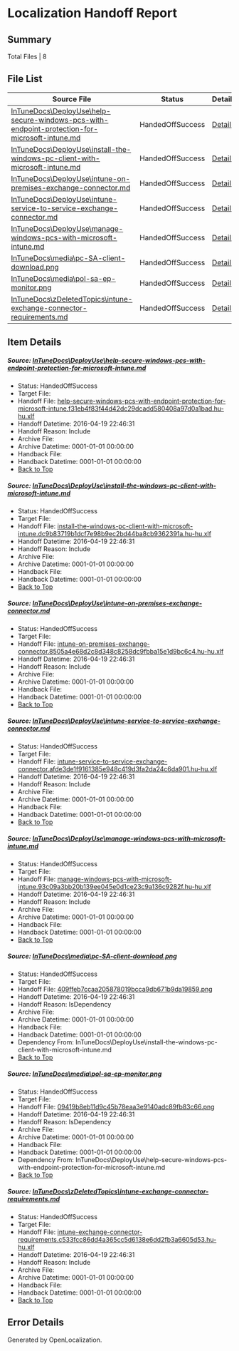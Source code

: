# <a name='report-top'></a> Localization Handoff Report

## Summary
 Total Files | 8

## File List
 Source File | Status | Details 
 ----------- | ------ | ------- 
 [InTuneDocs\DeployUse\help-secure-windows-pcs-with-endpoint-protection-for-microsoft-intune.md](https://github.com/Microsoft/IntuneDocs-pr/blob/e8de87c0ee2e2aee4f56d599b1742139f453848b/InTuneDocs/DeployUse/help-secure-windows-pcs-with-endpoint-protection-for-microsoft-intune.md) | HandedOffSuccess | [Details](#d5d8efe8949ad03dcd833567ef5fe52435e16e0061)
 [InTuneDocs\DeployUse\install-the-windows-pc-client-with-microsoft-intune.md](https://github.com/Microsoft/IntuneDocs-pr/blob/e8de87c0ee2e2aee4f56d599b1742139f453848b/InTuneDocs/DeployUse/install-the-windows-pc-client-with-microsoft-intune.md) | HandedOffSuccess | [Details](#ad8df5727333cb458fc548c4d0e3308478e115ad65)
 [InTuneDocs\DeployUse\intune-on-premises-exchange-connector.md](https://github.com/Microsoft/IntuneDocs-pr/blob/e8de87c0ee2e2aee4f56d599b1742139f453848b/InTuneDocs/DeployUse/intune-on-premises-exchange-connector.md) | HandedOffSuccess | [Details](#918243f549e2ff5a8b7d793bd718a21f0e0a85a067)
 [InTuneDocs\DeployUse\intune-service-to-service-exchange-connector.md](https://github.com/Microsoft/IntuneDocs-pr/blob/e8de87c0ee2e2aee4f56d599b1742139f453848b/InTuneDocs/DeployUse/intune-service-to-service-exchange-connector.md) | HandedOffSuccess | [Details](#90d4dbedfac3cb0bb630e390804a883f2b4d5edf68)
 [InTuneDocs\DeployUse\manage-windows-pcs-with-microsoft-intune.md](https://github.com/Microsoft/IntuneDocs-pr/blob/e8de87c0ee2e2aee4f56d599b1742139f453848b/InTuneDocs/DeployUse/manage-windows-pcs-with-microsoft-intune.md) | HandedOffSuccess | [Details](#41269f6ae5abf3916d49c623728026284f247b2a90)
 [InTuneDocs\media\pc-SA-client-download.png](https://github.com/Microsoft/IntuneDocs-pr/blob/e8de87c0ee2e2aee4f56d599b1742139f453848b/InTuneDocs/media/pc-SA-client-download.png) | HandedOffSuccess | [Details](#409ffeb7ccaa205878019bcca9db671b9da198591028)
 [InTuneDocs\media\pol-sa-ep-monitor.png](https://github.com/Microsoft/IntuneDocs-pr/blob/e8de87c0ee2e2aee4f56d599b1742139f453848b/InTuneDocs/media/pol-sa-ep-monitor.png) | HandedOffSuccess | [Details](#09419b8eb11d9c45b78eaa3e9140adc89fb83c661031)
 [InTuneDocs\zDeletedTopics\intune-exchange-connector-requirements.md](https://github.com/Microsoft/IntuneDocs-pr/blob/e8de87c0ee2e2aee4f56d599b1742139f453848b/InTuneDocs/zDeletedTopics/intune-exchange-connector-requirements.md) | HandedOffSuccess | [Details](#922dbb06e22d4b5ffb4524e5f157504077eb14e01451)

## Item Details
##### <a name='d5d8efe8949ad03dcd833567ef5fe52435e16e0061'></a> Source: [InTuneDocs\DeployUse\help-secure-windows-pcs-with-endpoint-protection-for-microsoft-intune.md](https://github.com/Microsoft/IntuneDocs-pr/blob/e8de87c0ee2e2aee4f56d599b1742139f453848b/InTuneDocs/DeployUse/help-secure-windows-pcs-with-endpoint-protection-for-microsoft-intune.md)
* Status: HandedOffSuccess
* Target File: 
* Handoff File: [help-secure-windows-pcs-with-endpoint-protection-for-microsoft-intune.f31eb4f83f44d42dc29dcadd580408a97d0a1bad.hu-hu.xlf](https://github.com/Microsoft/EM.handoff/blob/d786ffe37bffd46e47ca5ec3298595b8be85bf97/ol-handoff/Microsoft/IntuneDocs-pr.hu-hu/master/help-secure-windows-pcs-with-endpoint-protection-for-microsoft-intune.f31eb4f83f44d42dc29dcadd580408a97d0a1bad.hu-hu.xlf)
* Handoff Datetime: 2016-04-19 22:46:31
* Handoff Reason: Include
* Archive File: 
* Archive Datetime: 0001-01-01 00:00:00
* Handback File: 
* Handback Datetime: 0001-01-01 00:00:00
* [Back to Top](#report-top)

##### <a name='ad8df5727333cb458fc548c4d0e3308478e115ad65'></a> Source: [InTuneDocs\DeployUse\install-the-windows-pc-client-with-microsoft-intune.md](https://github.com/Microsoft/IntuneDocs-pr/blob/e8de87c0ee2e2aee4f56d599b1742139f453848b/InTuneDocs/DeployUse/install-the-windows-pc-client-with-microsoft-intune.md)
* Status: HandedOffSuccess
* Target File: 
* Handoff File: [install-the-windows-pc-client-with-microsoft-intune.dc9b83719b1dcf7e98b9ec2bd44ba8cb9362391a.hu-hu.xlf](https://github.com/Microsoft/EM.handoff/blob/d786ffe37bffd46e47ca5ec3298595b8be85bf97/ol-handoff/Microsoft/IntuneDocs-pr.hu-hu/master/install-the-windows-pc-client-with-microsoft-intune.dc9b83719b1dcf7e98b9ec2bd44ba8cb9362391a.hu-hu.xlf)
* Handoff Datetime: 2016-04-19 22:46:31
* Handoff Reason: Include
* Archive File: 
* Archive Datetime: 0001-01-01 00:00:00
* Handback File: 
* Handback Datetime: 0001-01-01 00:00:00
* [Back to Top](#report-top)

##### <a name='918243f549e2ff5a8b7d793bd718a21f0e0a85a067'></a> Source: [InTuneDocs\DeployUse\intune-on-premises-exchange-connector.md](https://github.com/Microsoft/IntuneDocs-pr/blob/e8de87c0ee2e2aee4f56d599b1742139f453848b/InTuneDocs/DeployUse/intune-on-premises-exchange-connector.md)
* Status: HandedOffSuccess
* Target File: 
* Handoff File: [intune-on-premises-exchange-connector.8505a4e68d2c8d348c8258dc9fbba15e1d9bc6c4.hu-hu.xlf](https://github.com/Microsoft/EM.handoff/blob/d786ffe37bffd46e47ca5ec3298595b8be85bf97/ol-handoff/Microsoft/IntuneDocs-pr.hu-hu/master/intune-on-premises-exchange-connector.8505a4e68d2c8d348c8258dc9fbba15e1d9bc6c4.hu-hu.xlf)
* Handoff Datetime: 2016-04-19 22:46:31
* Handoff Reason: Include
* Archive File: 
* Archive Datetime: 0001-01-01 00:00:00
* Handback File: 
* Handback Datetime: 0001-01-01 00:00:00
* [Back to Top](#report-top)

##### <a name='90d4dbedfac3cb0bb630e390804a883f2b4d5edf68'></a> Source: [InTuneDocs\DeployUse\intune-service-to-service-exchange-connector.md](https://github.com/Microsoft/IntuneDocs-pr/blob/e8de87c0ee2e2aee4f56d599b1742139f453848b/InTuneDocs/DeployUse/intune-service-to-service-exchange-connector.md)
* Status: HandedOffSuccess
* Target File: 
* Handoff File: [intune-service-to-service-exchange-connector.afde3de1f9161385e948c419d3fa2da24c6da901.hu-hu.xlf](https://github.com/Microsoft/EM.handoff/blob/d786ffe37bffd46e47ca5ec3298595b8be85bf97/ol-handoff/Microsoft/IntuneDocs-pr.hu-hu/master/intune-service-to-service-exchange-connector.afde3de1f9161385e948c419d3fa2da24c6da901.hu-hu.xlf)
* Handoff Datetime: 2016-04-19 22:46:31
* Handoff Reason: Include
* Archive File: 
* Archive Datetime: 0001-01-01 00:00:00
* Handback File: 
* Handback Datetime: 0001-01-01 00:00:00
* [Back to Top](#report-top)

##### <a name='41269f6ae5abf3916d49c623728026284f247b2a90'></a> Source: [InTuneDocs\DeployUse\manage-windows-pcs-with-microsoft-intune.md](https://github.com/Microsoft/IntuneDocs-pr/blob/e8de87c0ee2e2aee4f56d599b1742139f453848b/InTuneDocs/DeployUse/manage-windows-pcs-with-microsoft-intune.md)
* Status: HandedOffSuccess
* Target File: 
* Handoff File: [manage-windows-pcs-with-microsoft-intune.93c09a3bb20b139ee045e0d1ce23c9a136c9282f.hu-hu.xlf](https://github.com/Microsoft/EM.handoff/blob/d786ffe37bffd46e47ca5ec3298595b8be85bf97/ol-handoff/Microsoft/IntuneDocs-pr.hu-hu/master/manage-windows-pcs-with-microsoft-intune.93c09a3bb20b139ee045e0d1ce23c9a136c9282f.hu-hu.xlf)
* Handoff Datetime: 2016-04-19 22:46:31
* Handoff Reason: Include
* Archive File: 
* Archive Datetime: 0001-01-01 00:00:00
* Handback File: 
* Handback Datetime: 0001-01-01 00:00:00
* [Back to Top](#report-top)

##### <a name='409ffeb7ccaa205878019bcca9db671b9da198591028'></a> Source: [InTuneDocs\media\pc-SA-client-download.png](https://github.com/Microsoft/IntuneDocs-pr/blob/e8de87c0ee2e2aee4f56d599b1742139f453848b/InTuneDocs/media/pc-SA-client-download.png)
* Status: HandedOffSuccess
* Target File: 
* Handoff File: [409ffeb7ccaa205878019bcca9db671b9da19859.png](https://github.com/Microsoft/EM.handoff/blob/d786ffe37bffd46e47ca5ec3298595b8be85bf97/ol-handoff/Microsoft/IntuneDocs-pr.hu-hu/master/409ffeb7ccaa205878019bcca9db671b9da19859.png)
* Handoff Datetime: 2016-04-19 22:46:31
* Handoff Reason: IsDependency
* Archive File: 
* Archive Datetime: 0001-01-01 00:00:00
* Handback File: 
* Handback Datetime: 0001-01-01 00:00:00
* Dependency From: InTuneDocs\DeployUse\install-the-windows-pc-client-with-microsoft-intune.md
* [Back to Top](#report-top)

##### <a name='09419b8eb11d9c45b78eaa3e9140adc89fb83c661031'></a> Source: [InTuneDocs\media\pol-sa-ep-monitor.png](https://github.com/Microsoft/IntuneDocs-pr/blob/e8de87c0ee2e2aee4f56d599b1742139f453848b/InTuneDocs/media/pol-sa-ep-monitor.png)
* Status: HandedOffSuccess
* Target File: 
* Handoff File: [09419b8eb11d9c45b78eaa3e9140adc89fb83c66.png](https://github.com/Microsoft/EM.handoff/blob/d786ffe37bffd46e47ca5ec3298595b8be85bf97/ol-handoff/Microsoft/IntuneDocs-pr.hu-hu/master/09419b8eb11d9c45b78eaa3e9140adc89fb83c66.png)
* Handoff Datetime: 2016-04-19 22:46:31
* Handoff Reason: IsDependency
* Archive File: 
* Archive Datetime: 0001-01-01 00:00:00
* Handback File: 
* Handback Datetime: 0001-01-01 00:00:00
* Dependency From: InTuneDocs\DeployUse\help-secure-windows-pcs-with-endpoint-protection-for-microsoft-intune.md
* [Back to Top](#report-top)

##### <a name='922dbb06e22d4b5ffb4524e5f157504077eb14e01451'></a> Source: [InTuneDocs\zDeletedTopics\intune-exchange-connector-requirements.md](https://github.com/Microsoft/IntuneDocs-pr/blob/e8de87c0ee2e2aee4f56d599b1742139f453848b/InTuneDocs/zDeletedTopics/intune-exchange-connector-requirements.md)
* Status: HandedOffSuccess
* Target File: 
* Handoff File: [intune-exchange-connector-requirements.c533fcc86dd4a365cc5d6138e6dd2fb3a6605d53.hu-hu.xlf](https://github.com/Microsoft/EM.handoff/blob/d786ffe37bffd46e47ca5ec3298595b8be85bf97/ol-handoff/Microsoft/IntuneDocs-pr.hu-hu/master/intune-exchange-connector-requirements.c533fcc86dd4a365cc5d6138e6dd2fb3a6605d53.hu-hu.xlf)
* Handoff Datetime: 2016-04-19 22:46:31
* Handoff Reason: Include
* Archive File: 
* Archive Datetime: 0001-01-01 00:00:00
* Handback File: 
* Handback Datetime: 0001-01-01 00:00:00
* [Back to Top](#report-top)


## Error Details

Generated by OpenLocalization.
